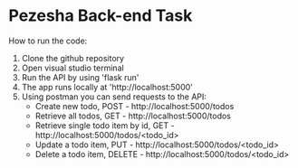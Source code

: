 # Pezesha Back-end Task 
How to run the code:
1. Clone the github repository
2. Open visual studio terminal
3. Run the API by using 'flask run'
4. The app runs locally at 'http://localhost:5000'
5. Using postman you can send requests to the API:
   * Create new todo, POST - http://localhost:5000/todos
   * Retrieve all todos, GET - http://localhost:5000/todos
   * Retrieve single todo item by id, GET - http://localhost:5000/todos/<todo_id>
   * Update a todo item, PUT - http://localhost:5000/todos/<todo_id>
   * Delete a todo item, DELETE - http://localhost:5000/todos/<todo_id>

 
